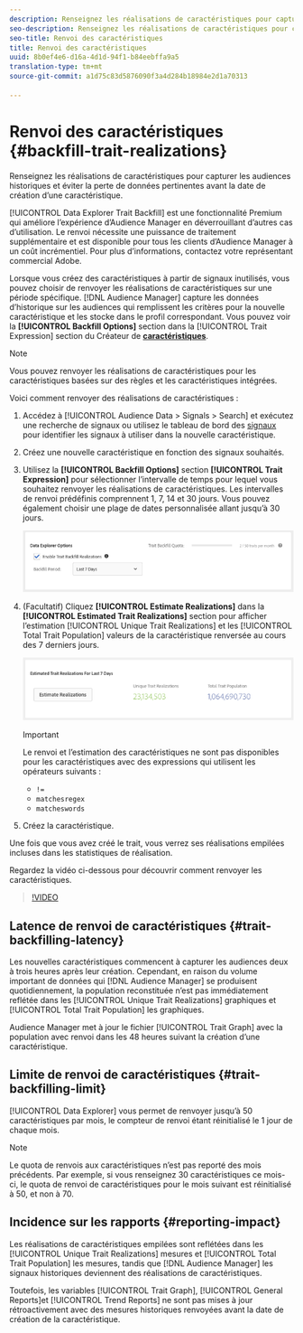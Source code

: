 ```yaml
---
description: Renseignez les réalisations de caractéristiques pour capturer les audiences historiques et éviter la perte de données pertinentes avant la date de création d’une caractéristique.
seo-description: Renseignez les réalisations de caractéristiques pour capturer les audiences historiques et éviter la perte de données pertinentes avant la date de création d’une caractéristique.
seo-title: Renvoi des caractéristiques
title: Renvoi des caractéristiques
uuid: 8b0ef4e6-d16a-4d1d-94f1-b84eebffa9a5
translation-type: tm+mt
source-git-commit: a1d75c83d5876090f3a4d284b18984e2d1a70313

---
```



# Renvoi des caractéristiques {#backfill-trait-realizations}

Renseignez les réalisations de caractéristiques pour capturer les audiences historiques et éviter la perte de données pertinentes avant la date de création d’une caractéristique.

[!UICONTROL Data Explorer Trait Backfill] est une fonctionnalité Premium qui améliore l’expérience d’Audience Manager en déverrouillant d’autres cas d’utilisation. Le renvoi nécessite une puissance de traitement supplémentaire et est disponible pour tous les clients d’Audience Manager à un coût incrémentiel. Pour plus d’informations, contactez votre représentant commercial Adobe.

Lorsque vous créez des caractéristiques à partir de signaux inutilisés, vous pouvez choisir de renvoyer les réalisations de caractéristiques sur une période spécifique. [!DNL Audience Manager] capture les données d’historique sur les audiences qui remplissent les critères pour la nouvelle caractéristique et les stocke dans le profil correspondant. Vous pouvez voir la **[!UICONTROL Backfill Options]** section dans la [!UICONTROL Trait Expression] section du Créateur de **[caractéristiques](../../features/traits/about-trait-builder.md)**.

>[!NOTE]
>
>Vous pouvez renvoyer les réalisations de caractéristiques pour les caractéristiques basées sur des règles et les caractéristiques intégrées.

Voici comment renvoyer des réalisations de caractéristiques :

1. Accédez à [!UICONTROL Audience Data > Signals > Search] et exécutez une recherche de signaux ou utilisez le tableau de bord des [signaux](../../features/data-explorer/data-explorer-signals-dashboard.md) pour identifier les signaux à utiliser dans la nouvelle caractéristique.
1. Créez une nouvelle caractéristique en fonction des signaux souhaités.
1. Utilisez la **[!UICONTROL Backfill Options]** section **[!UICONTROL Trait Expression]** pour sélectionner l’intervalle de temps pour lequel vous souhaitez renvoyer les réalisations de caractéristiques. Les intervalles de renvoi prédéfinis comprennent 1, 7, 14 et 30 jours. Vous pouvez également choisir une plage de dates personnalisée allant jusqu’à 30 jours.

   ![trait-renvoi](assets/signals-trait-backfill.png)

1. (Facultatif) Cliquez **[!UICONTROL Estimate Realizations]** dans la **[!UICONTROL Estimated Trait Realizations]** section pour afficher l’estimation [!UICONTROL Unique Trait Realizations] et les [!UICONTROL Total Trait Population] valeurs de la caractéristique renversée au cours des 7 derniers jours.

   ![estimation-caractéristiques-réalisations](assets/estimate-trait-realizations.png)

   >[!IMPORTANT]
   >
   >Le renvoi et l’estimation des caractéristiques ne sont pas disponibles pour les caractéristiques avec des expressions qui utilisent les opérateurs suivants :
   >    * `!=`
   >    * `matchesregex`
   >    * `matcheswords`

1. Créez la caractéristique.

Une fois que vous avez créé le trait, vous verrez ses réalisations empilées incluses dans les statistiques de réalisation.

Regardez la vidéo ci-dessous pour découvrir comment renvoyer les caractéristiques.

>[!VIDEO](https://video.tv.adobe.com/v/25169/?captions=fre_fr)

## Latence de renvoi de caractéristiques {#trait-backfilling-latency}

Les nouvelles caractéristiques commencent à capturer les audiences deux à trois heures après leur création. Cependant, en raison du volume important de données qui [!DNL Audience Manager] se produisent quotidiennement, la population reconstituée n’est pas immédiatement reflétée dans les [!UICONTROL Unique Trait Realizations] graphiques et [!UICONTROL Total Trait Population] les graphiques.

Audience Manager met à jour le fichier [!UICONTROL Trait Graph] avec la population avec renvoi dans les 48 heures suivant la création d’une caractéristique.

## Limite de renvoi de caractéristiques {#trait-backfilling-limit}

[!UICONTROL Data Explorer] vous permet de renvoyer jusqu’à 50 caractéristiques par mois, le compteur de renvoi étant réinitialisé le 1 jour de chaque mois.

>[!NOTE]
>
>Le quota de renvois aux caractéristiques n’est pas reporté des mois précédents. Par exemple, si vous renseignez 30 caractéristiques ce mois-ci, le quota de renvoi de caractéristiques pour le mois suivant est réinitialisé à 50, et non à 70.

## Incidence sur les rapports {#reporting-impact}

Les réalisations de caractéristiques empilées sont reflétées dans les [!UICONTROL Unique Trait Realizations] mesures et [!UICONTROL Total Trait Population] les mesures, tandis que [!DNL Audience Manager] les signaux historiques deviennent des réalisations de caractéristiques.

Toutefois, les variables [!UICONTROL Trait Graph], [!UICONTROL General Reports]et [!UICONTROL Trend Reports] ne sont pas mises à jour rétroactivement avec des mesures historiques renvoyées avant la date de création de la caractéristique.